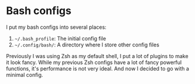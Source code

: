 # Bash configs

I put my bash configs into several places:
1. `~/.bash_profile`: The initial config file
2. `~/.config/bash/`: A directory where I store other config files

Previously I was using Zsh as my default shell, I put a lot of plugins to make it look fancy.
While my previous Zsh configs have a lot of fancy powerful functions,
it's performance is not very ideal. And now I decided to go with a minimal config.
